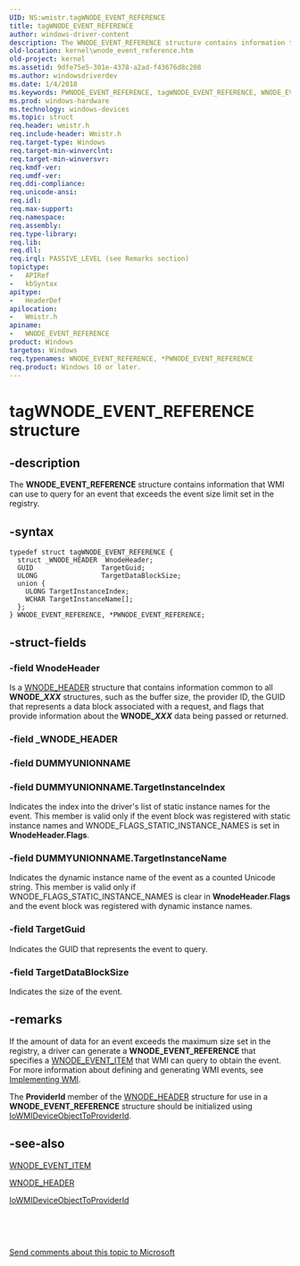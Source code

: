 ```yaml
---
UID: NS:wmistr.tagWNODE_EVENT_REFERENCE
title: tagWNODE_EVENT_REFERENCE
author: windows-driver-content
description: The WNODE_EVENT_REFERENCE structure contains information that WMI can use to query for an event that exceeds the event size limit set in the registry.
old-location: kernel\wnode_event_reference.htm
old-project: kernel
ms.assetid: 9dfe75e5-301e-4378-a2ad-f43676d8c208
ms.author: windowsdriverdev
ms.date: 1/4/2018
ms.keywords: PWNODE_EVENT_REFERENCE, tagWNODE_EVENT_REFERENCE, WNODE_EVENT_REFERENCE structure [Kernel-Mode Driver Architecture], wmistr/WNODE_EVENT_REFERENCE, *PWNODE_EVENT_REFERENCE, WNODE_EVENT_REFERENCE, wmistr/PWNODE_EVENT_REFERENCE, kernel.wnode_event_reference, kstruct_d_cf8551b3-5506-4c02-b56a-a4836429d5e1.xml, PWNODE_EVENT_REFERENCE structure pointer [Kernel-Mode Driver Architecture]
ms.prod: windows-hardware
ms.technology: windows-devices
ms.topic: struct
req.header: wmistr.h
req.include-header: Wmistr.h
req.target-type: Windows
req.target-min-winverclnt: 
req.target-min-winversvr: 
req.kmdf-ver: 
req.umdf-ver: 
req.ddi-compliance: 
req.unicode-ansi: 
req.idl: 
req.max-support: 
req.namespace: 
req.assembly: 
req.type-library: 
req.lib: 
req.dll: 
req.irql: PASSIVE_LEVEL (see Remarks section)
topictype:
-	APIRef
-	kbSyntax
apitype:
-	HeaderDef
apilocation:
-	Wmistr.h
apiname:
-	WNODE_EVENT_REFERENCE
product: Windows
targetos: Windows
req.typenames: WNODE_EVENT_REFERENCE, *PWNODE_EVENT_REFERENCE
req.product: Windows 10 or later.
---
```


# tagWNODE_EVENT_REFERENCE structure


## -description


The <b>WNODE_EVENT_REFERENCE</b> structure contains information that WMI can use to query for an event that exceeds the event size limit set in the registry.


## -syntax


````
typedef struct tagWNODE_EVENT_REFERENCE {
  struct _WNODE_HEADER  WnodeHeader;
  GUID                 TargetGuid;
  ULONG                TargetDataBlockSize;
  union {
    ULONG TargetInstanceIndex;
    WCHAR TargetInstanceName[];
  };
} WNODE_EVENT_REFERENCE, *PWNODE_EVENT_REFERENCE;
````


## -struct-fields




### -field WnodeHeader

Is a <a href="..\wmistr\ns-wmistr-_wnode_header.md">WNODE_HEADER</a> structure that contains information common to all <b>WNODE_<i>XXX</i></b> structures, such as the buffer size, the provider ID, the GUID that represents a data block associated with a request, and flags that provide information about the <b>WNODE_<i>XXX</i></b> data being passed or returned.


### -field _WNODE_HEADER

 


### -field DUMMYUNIONNAME

 


### -field DUMMYUNIONNAME.TargetInstanceIndex

Indicates the index into the driver's list of static instance names for the event. This member is valid only if the event block was registered with static instance names and WNODE_FLAGS_STATIC_INSTANCE_NAMES is set in <b>WnodeHeader.Flags</b>.


### -field DUMMYUNIONNAME.TargetInstanceName

Indicates the dynamic instance name of the event as a counted Unicode string. This member is valid only if WNODE_FLAGS_STATIC_INSTANCE_NAMES is clear in <b>WnodeHeader.Flags</b> and the event block was registered with dynamic instance names.


### -field TargetGuid

Indicates the GUID that represents the event to query.


### -field TargetDataBlockSize

Indicates the size of the event.


## -remarks


If the amount of data for an event exceeds the maximum size set in the registry, a driver can generate a <b>WNODE_EVENT_REFERENCE</b> that specifies a <a href="..\wmistr\ns-wmistr-tagwnode_event_item.md">WNODE_EVENT_ITEM</a> that WMI can query to obtain the event. For more information about defining and generating WMI events, see <a href="https://msdn.microsoft.com/library/windows/hardware/ff547139">Implementing WMI</a>.

The <b>ProviderId</b> member of the <a href="..\wmistr\ns-wmistr-_wnode_header.md">WNODE_HEADER</a> structure for use in a <b>WNODE_EVENT_REFERENCE</b> structure should be initialized using <a href="..\wdm\nf-wdm-iowmideviceobjecttoproviderid.md">IoWMIDeviceObjectToProviderId</a>.



## -see-also

<a href="..\wmistr\ns-wmistr-tagwnode_event_item.md">WNODE_EVENT_ITEM</a>

<a href="..\wmistr\ns-wmistr-_wnode_header.md">WNODE_HEADER</a>

<a href="..\wdm\nf-wdm-iowmideviceobjecttoproviderid.md">IoWMIDeviceObjectToProviderId</a>

 

 

<a href="mailto:wsddocfb@microsoft.com?subject=Documentation%20feedback [kernel\kernel]:%20WNODE_EVENT_REFERENCE structure%20 RELEASE:%20(1/4/2018)&amp;body=%0A%0APRIVACY STATEMENT%0A%0AWe use your feedback to improve the documentation. We don't use your email address for any other purpose, and we'll remove your email address from our system after the issue that you're reporting is fixed. While we're working to fix this issue, we might send you an email message to ask for more info. Later, we might also send you an email message to let you know that we've addressed your feedback.%0A%0AFor more info about Microsoft's privacy policy, see http://privacy.microsoft.com/en-us/default.aspx." title="Send comments about this topic to Microsoft">Send comments about this topic to Microsoft</a>

